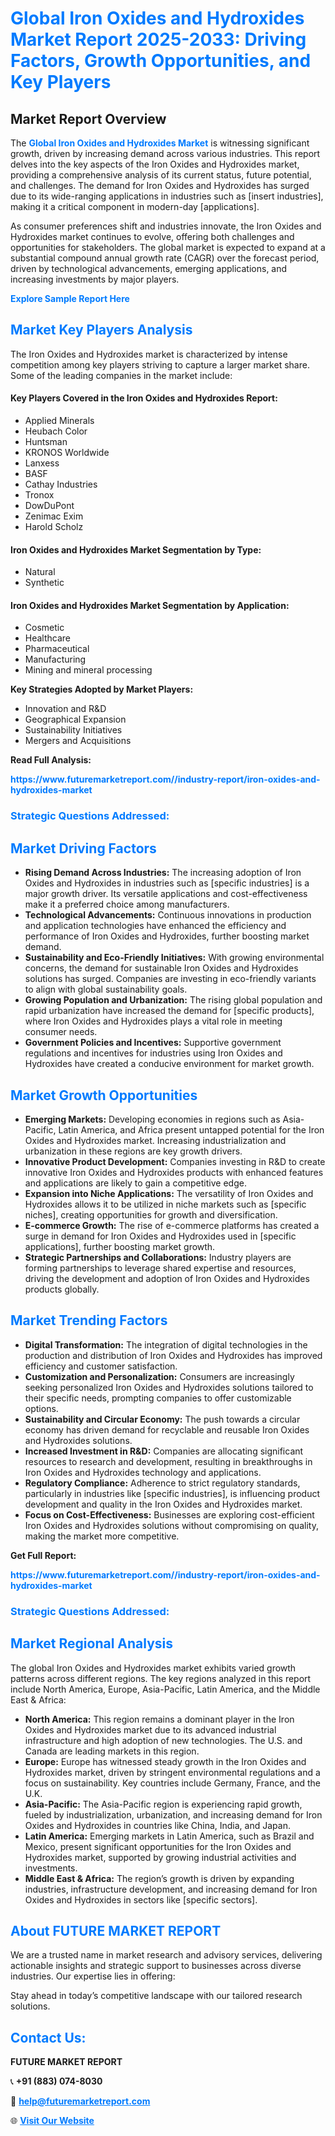 <h1 style="color: #007BFF;">Global Iron Oxides and Hydroxides Market Report 2025-2033: Driving Factors, Growth Opportunities, and Key Players</h1>

<section id="overview">
<h2>Market Report Overview</h2>
<p>The <a href="https://www.futuremarketreport.com//industry-report/iron-oxides-and-hydroxides-market" style="color: #007BFF; text-decoration: none;"><strong>Global Iron Oxides and Hydroxides Market</strong></a> is witnessing significant growth, driven by increasing demand across various industries. This report delves into the key aspects of the Iron Oxides and Hydroxides market, providing a comprehensive analysis of its current status, future potential, and challenges. The demand for Iron Oxides and Hydroxides has surged due to its wide-ranging applications in industries such as [insert industries], making it a critical component in modern-day [applications].</p>
<p>As consumer preferences shift and industries innovate, the Iron Oxides and Hydroxides market continues to evolve, offering both challenges and opportunities for stakeholders. The global market is expected to expand at a substantial compound annual growth rate (CAGR) over the forecast period, driven by technological advancements, emerging applications, and increasing investments by major players.</p>
</section>

<section id="overview">
<p><a href="https://www.futuremarketreport.com//request-sample/reportId=46623" style="color: #007BFF; text-decoration: none;"><strong>Explore Sample Report Here</strong></a></p>
</section>

<section id="key-players">
<h2 style="color: #007BFF;">Market Key Players Analysis</h2>
<p>The Iron Oxides and Hydroxides market is characterized by intense competition among key players striving to capture a larger market share. Some of the leading companies in the market include:</p>
<h4>Key Players Covered in the Iron Oxides and Hydroxides Report:</h4>
<ul><li>Applied Minerals</li><li>Heubach Color</li><li>Huntsman</li><li>KRONOS Worldwide</li><li>Lanxess</li><li>BASF</li><li>Cathay Industries</li><li>Tronox</li><li>DowDuPont</li><li>Zenimac Exim</li><li>Harold Scholz</li></ul>
<h4>Iron Oxides and Hydroxides Market Segmentation by Type:</h4>
<ul><li>Natural</li><li>Synthetic</li></ul>

<h4>Iron Oxides and Hydroxides Market Segmentation by Application:</h4>
<ul><li>Cosmetic</li><li>Healthcare</li><li>Pharmaceutical</li><li>Manufacturing</li><li>Mining and mineral processing</li></ul>
<p><strong>Key Strategies Adopted by Market Players:</strong></p>
<ul>
<li>Innovation and R&D</li>
<li>Geographical Expansion</li>
<li>Sustainability Initiatives</li>
<li>Mergers and Acquisitions</li>
</ul>
</section>

<section>
<p><strong>Read Full Analysis: </strong></p><a href="https://www.futuremarketreport.com//industry-report/iron-oxides-and-hydroxides-market" style="color: #007BFF; text-decoration: none;"><strong>https://www.futuremarketreport.com//industry-report/iron-oxides-and-hydroxides-market</strong></a>
<h3 style="color: #007BFF;">Strategic Questions Addressed:</h3>
</section>

<section id="driving-factors">
<h2 style="color: #007BFF;">Market Driving Factors</h2>
<ul>
<li><strong>Rising Demand Across Industries:</strong> The increasing adoption of Iron Oxides and Hydroxides in industries such as [specific industries] is a major growth driver. Its versatile applications and cost-effectiveness make it a preferred choice among manufacturers.</li>
<li><strong>Technological Advancements:</strong> Continuous innovations in production and application technologies have enhanced the efficiency and performance of Iron Oxides and Hydroxides, further boosting market demand.</li>
<li><strong>Sustainability and Eco-Friendly Initiatives:</strong> With growing environmental concerns, the demand for sustainable Iron Oxides and Hydroxides solutions has surged. Companies are investing in eco-friendly variants to align with global sustainability goals.</li>
<li><strong>Growing Population and Urbanization:</strong> The rising global population and rapid urbanization have increased the demand for [specific products], where Iron Oxides and Hydroxides plays a vital role in meeting consumer needs.</li>
<li><strong>Government Policies and Incentives:</strong> Supportive government regulations and incentives for industries using Iron Oxides and Hydroxides have created a conducive environment for market growth.</li>
</ul>
</section>

<section id="growth-opportunities">
<h2 style="color: #007BFF;">Market Growth Opportunities</h2>
<ul>
<li><strong>Emerging Markets:</strong> Developing economies in regions such as Asia-Pacific, Latin America, and Africa present untapped potential for the Iron Oxides and Hydroxides market. Increasing industrialization and urbanization in these regions are key growth drivers.</li>
<li><strong>Innovative Product Development:</strong> Companies investing in R&D to create innovative Iron Oxides and Hydroxides products with enhanced features and applications are likely to gain a competitive edge.</li>
<li><strong>Expansion into Niche Applications:</strong> The versatility of Iron Oxides and Hydroxides allows it to be utilized in niche markets such as [specific niches], creating opportunities for growth and diversification.</li>
<li><strong>E-commerce Growth:</strong> The rise of e-commerce platforms has created a surge in demand for Iron Oxides and Hydroxides used in [specific applications], further boosting market growth.</li>
<li><strong>Strategic Partnerships and Collaborations:</strong> Industry players are forming partnerships to leverage shared expertise and resources, driving the development and adoption of Iron Oxides and Hydroxides products globally.</li>
</ul>
</section>

<section id="trending-factors">
<h2 style="color: #007BFF;">Market Trending Factors</h2>
<ul>
<li><strong>Digital Transformation:</strong> The integration of digital technologies in the production and distribution of Iron Oxides and Hydroxides has improved efficiency and customer satisfaction.</li>
<li><strong>Customization and Personalization:</strong> Consumers are increasingly seeking personalized Iron Oxides and Hydroxides solutions tailored to their specific needs, prompting companies to offer customizable options.</li>
<li><strong>Sustainability and Circular Economy:</strong> The push towards a circular economy has driven demand for recyclable and reusable Iron Oxides and Hydroxides solutions.</li>
<li><strong>Increased Investment in R&D:</strong> Companies are allocating significant resources to research and development, resulting in breakthroughs in Iron Oxides and Hydroxides technology and applications.</li>
<li><strong>Regulatory Compliance:</strong> Adherence to strict regulatory standards, particularly in industries like [specific industries], is influencing product development and quality in the Iron Oxides and Hydroxides market.</li>
<li><strong>Focus on Cost-Effectiveness:</strong> Businesses are exploring cost-efficient Iron Oxides and Hydroxides solutions without compromising on quality, making the market more competitive.</li>
</ul>
</section>

<section>
<p><strong>Get Full Report: </strong></p><a href="https://www.futuremarketreport.com//industry-report/iron-oxides-and-hydroxides-market" style="color: #007BFF; text-decoration: none;"><strong>https://www.futuremarketreport.com//industry-report/iron-oxides-and-hydroxides-market</strong></a>
<h3 style="color: #007BFF;">Strategic Questions Addressed:</h3>
</section>


<section id="regional-analysis">
<h2 style="color: #007BFF;">Market Regional Analysis</h2>
<p>The global Iron Oxides and Hydroxides market exhibits varied growth patterns across different regions. The key regions analyzed in this report include North America, Europe, Asia-Pacific, Latin America, and the Middle East & Africa:</p>
<ul>
<li><strong>North America:</strong> This region remains a dominant player in the Iron Oxides and Hydroxides market due to its advanced industrial infrastructure and high adoption of new technologies. The U.S. and Canada are leading markets in this region.</li>
<li><strong>Europe:</strong> Europe has witnessed steady growth in the Iron Oxides and Hydroxides market, driven by stringent environmental regulations and a focus on sustainability. Key countries include Germany, France, and the U.K.</li>
<li><strong>Asia-Pacific:</strong> The Asia-Pacific region is experiencing rapid growth, fueled by industrialization, urbanization, and increasing demand for Iron Oxides and Hydroxides in countries like China, India, and Japan.</li>
<li><strong>Latin America:</strong> Emerging markets in Latin America, such as Brazil and Mexico, present significant opportunities for the Iron Oxides and Hydroxides market, supported by growing industrial activities and investments.</li>
<li><strong>Middle East & Africa:</strong> The region’s growth is driven by expanding industries, infrastructure development, and increasing demand for Iron Oxides and Hydroxides in sectors like [specific sectors].</li>
</ul>
</section>

<footer>
<h2 style="color: #007BFF;">About FUTURE MARKET REPORT</h2>
<p>We are a trusted name in market research and advisory services, delivering actionable insights and strategic support to businesses across diverse industries. Our expertise lies in offering:</p>

<p>Stay ahead in today’s competitive landscape with our tailored research solutions.</p>

<h2 style="color: #007BFF;">Contact Us:</h2>
<p><strong>FUTURE MARKET REPORT</strong></p>
<p>📞 <strong>+91 (883) 074-8030</strong></p>
<p>📧 <strong><a href="mailto:help@futuremarketreport.com" style="color: #007BFF;">help@futuremarketreport.com</a></strong></p>
<p>🌐 <strong><a href="https://www.futuremarketreport.com/" style="color: #007BFF;">Visit Our Website</a></strong></p>
</footer>